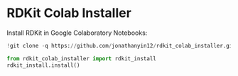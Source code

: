 # RDKit Colab Installer
Install RDKit in Google Colaboratory Notebooks:

```python
!git clone -q https://github.com/jonathanyin12/rdkit_colab_installer.git

from rdkit_colab_installer import rdkit_install
rdkit_install.install()
```
